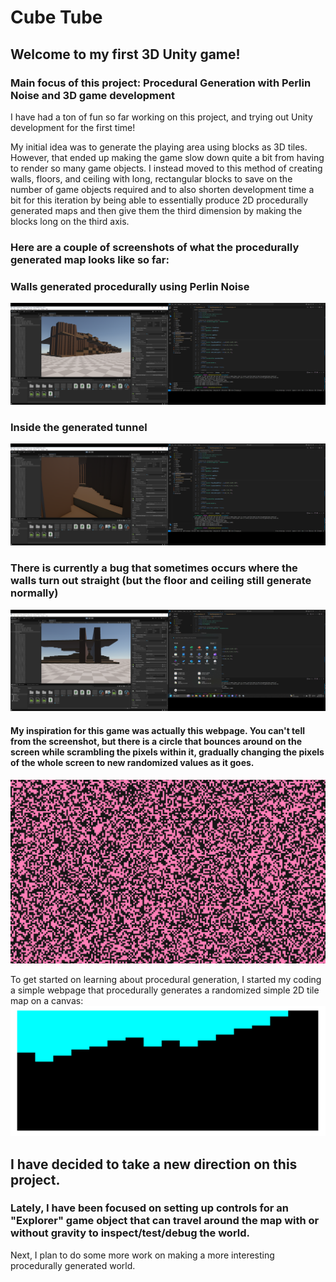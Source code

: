# Cube Tube

## Welcome to my first 3D Unity game!

### Main focus of this project: Procedural Generation with Perlin Noise and 3D game development

I have had a ton of fun so far working on this project, and trying out Unity development for the first time! 

My initial idea was to generate the playing area using blocks as 3D tiles. However, that ended up making the game slow down quite a bit from having to render so many game objects. I instead moved to this method of creating walls, floors, and ceiling with long, rectangular blocks to save on the number of game objects required and to also shorten development time a bit for this iteration by being able to essentially produce 2D procedurally generated maps and then give them the third dimension by making the blocks long on the third axis.

### Here are a couple of screenshots of what the procedurally generated map looks like so far:

### Walls generated procedurally using Perlin Noise
![Walls generated with Perlin Noise](readme-images/perlin-noise-walls.png)

### Inside the generated tunnel
![Inside the generated tunnel](readme-images/generated-tunnel.png)


### There is currently a bug that sometimes occurs where the walls turn out straight (but the floor and ceiling still generate normally)
![Bug that sometimes happens where the walls turn out straight](readme-images/bug.png)

#### My inspiration for this game was actually this webpage. You can't tell from the screenshot, but there is a circle that bounces around on the screen while scrambling the pixels within it, gradually changing the pixels of the whole screen to new randomized values as it goes. 
![This is the webpage that inspired this project](readme-images/inspiration.png)

To get started on learning about procedural generation, I started my coding a simple webpage that procedurally generates a randomized simple 2D tile map on a canvas:
![This is what that webpage looked like](readme-images/pg-map.png)

## I have decided to take a new direction on this project. 
### Lately, I have been focused on setting up controls for an "Explorer" game object that can travel around the map with or without gravity to inspect/test/debug the world.
Next, I plan to do some more work on making a more interesting procedurally generated world.
